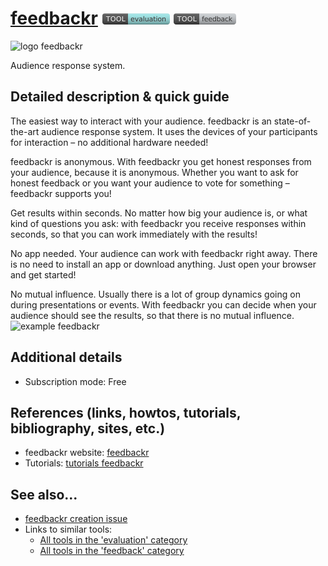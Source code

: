 # [feedbackr](https://www.feedbackr.io/)  [<img src="images/evaluation.png" align="bottom">](https://github.com/e-CLOSE/Toolbox/issues?q=label%3A01_TOOL+label%3Aevaluation) [<img src="images/feedback.png" align="bottom">](https://github.com/e-CLOSE/Toolbox/issues?q=label%3A01_TOOL+label%3Afeedback)
![logo feedbackr](https://user-images.githubusercontent.com/96419022/157414813-7422593c-e9fc-445a-92e1-6d564d41b16d.png)

Audience response system.


## Detailed description & quick guide

The easiest way to interact with your audience.
feedbackr is an state-of-the-art audience response system. It uses the devices of your participants for interaction – no additional hardware needed!

feedbackr is anonymous.
With feedbackr you get honest responses from your audience, because it is anonymous. Whether you want to ask for honest feedback or you want your audience to vote for something – feedbackr supports you!

Get results within seconds.
No matter how big your audience is, or what kind of questions you ask: with feedbackr you receive responses within seconds, so that you can work immediately with the results!

No app needed.
Your audience can work with feedbackr right away. There is no need to install an app or download anything. Just open your browser and get started!

No mutual influence.
Usually there is a lot of group dynamics going on during presentations or events. With feedbackr you can decide when your audience should see the results, so that there is no mutual influence.
![example feedbackr](https://user-images.githubusercontent.com/96419022/157414787-f2fa6962-5eb0-40eb-840f-78fcaf72aa1e.png)



## Additional details

- Subscription mode: Free


## References (links, howtos, tutorials, bibliography, sites, etc.)

- feedbackr website: [feedbackr](https://www.feedbackr.io/)
- Tutorials: [tutorials feedbackr](https://www.youtube.com/c/FeedbackrIoc_n_c/videos)


## See also...

- [feedbackr creation issue](https://github.com/e-CLOSE/Toolbox/issues/79)
- Links to similar tools:
  - [All tools in the 'evaluation' category](https://github.com/e-CLOSE/Toolbox/issues?q=label%3A01_TOOL+label%3Aevaluation)
  - [All tools in the 'feedback' category](https://github.com/e-CLOSE/Toolbox/issues?q=label%3A01_TOOL+label%3Afeedback)
